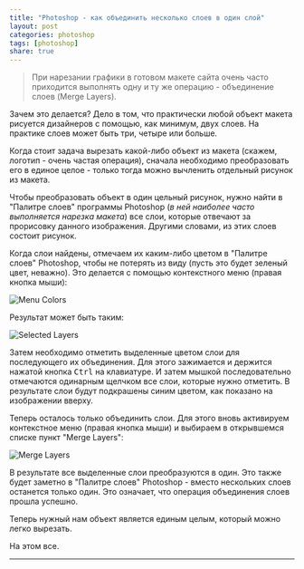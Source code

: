 ```yaml
---
title: "Photoshop - как объединить несколько слоев в один слой"
layout: post
categories: photoshop
tags: [photoshop]
share: true
---
```


> При нарезании графики в готовом макете сайта очень часто приходится выполнять одну и ту же операцию - объединение слоев (Merge Layers).

Зачем это делается? Дело в том, что практически любой объект макета рисуется дизайнеров с помощью, как минимум, двух слоев. На практике слоев может быть три, четыре или больше.

Когда стоит задача вырезать какой-либо объект из макета (скажем, логотип - очень частая операция), сначала необходимо преобразовать его в единое целое - только тогда можно вычленить отдельный рисунок из макета.

Чтобы преобразовать объект в один цельный рисунок, нужно найти в "Палитре слоев" программы Photoshop (*в ней наиболее часто выполняется нарезка макета*) все слои, которые отвечают за прорисовку данного изображения. Другими словами, из этих слоев состоит рисунок.

Когда слои найдены, отмечаем их каким-либо цветом в "Палитре слоев" Photoshop, чтобы не потерять из виду (пусть это будет зеленый цвет, неважно). Это делается с помощью контекстного меню (правая кнопка мыши):

![Menu Colors]({{site.url}}/images/uploads/2013/11/menu_colors.png)

Результат может быть таким:

![Selected Layers]({{site.url}}/images/uploads/2013/11/selected_layers.png)

Затем необходимо отметить выделенные цветом слои для последующего их объединения. Для этого зажимается и держится нажатой кнопка <kbd>Ctrl</kbd> на клавиатуре. И затем мышкой последовательно отмечаются одинарным щелчком все слои, которые нужно отметить. В результате слои будут подкрашены синим цветом, как показано на изображении вверху.

Теперь осталось только объединить слои. Для этого вновь активируем контекстное меню (правая кнопка мыши) и выбираем в открывшемся списке пункт "Merge Layers":

![Merge Layers]({{site.url}}/images/uploads/2013/11/merge_layers.png)

В результате все выделенные слои преобразуются в один. Это также будет заметно в "Палитре слоев" Photoshop - вместо нескольких слоев останется только один. Это означает, что операция объединения слоев прошла успешно.

Теперь нужный нам объект является единым целым, который можно легко вырезать.

На этом все.

---
